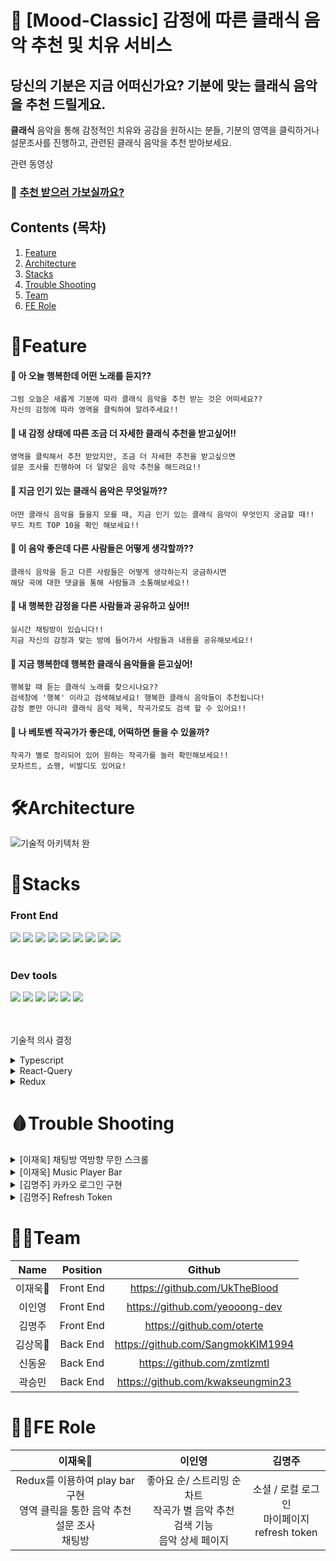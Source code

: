 # 🎹 [Mood-Classic] 감정에 따른 클래식 음악 추천 및 치유 서비스

## 당신의 기분은 지금 어떠신가요? 기분에 맞는 클래식 음악을 추천 드릴게요.
**클래식** 음악을 통해 감정적인 치유와 공감을 원하시는 분들, 기분의 영역을 클릭하거나 설문조사를 진행하고, 관련된 클래식 음악을 추천 받아보세요.

관련 동영상

### 🎻 [추천 받으러 가보실까요?](https://mood-classic.site/)


## Contents (목차)
1. [Feature](#Feature)
2. [Architecture](#Architecture)
3. [Stacks](#Stacks)
4. [Trouble Shooting](#Trouble-Shooting)
5. [Team](#Team)
6. [FE Role](#FE-Role)


# 🎹Feature 
#### 🎻 아 오늘 행복한데 어떤 노래를 듣지??
  ```
  그럼 오늘은 새롭게 기분에 따라 클래식 음악을 추천 받는 것은 어떠세요??
  자신의 감정에 따라 영역을 클릭하여 알려주세요!!
  ```
#### 🎸 내 감정 상태에 따른 조금 더 자세한 클래식 추천을 받고싶어!!
  ```
  영역을 클릭해서 추천 받았지만, 조금 더 자세한 추천을 받고싶으면
  설문 조사를 진행하여 더 알맞은 음악 추천을 해드려요!!
  ```
#### 🎼 지금 인기 있는 클래식 음악은 무엇일까??
  ```
  어떤 클래식 음악을 들을지 모를 때, 지금 인기 있는 클래식 음악이 무엇인지 궁금할 때!!
  무드 차트 TOP 10을 확인 해보세요!!
  ```
#### 🎺 이 음악 좋은데 다른 사람들은 어떻게 생각할까??
  ```
  클래식 음악을 듣고 다른 사람들은 어떻게 생각하는지 궁금하시면
  해당 곡에 대한 댓글을 통해 사람들과 소통해보세요!!
  ```
#### 🎷 내 행복한 감정을 다른 사람들과 공유하고 싶어!!
  ```
  실시간 채팅방이 있습니다!! 
  지금 자신의 감정과 맞는 방에 들어가서 사람들과 내용을 공유해보세요!!
  ```
#### 📯 지금 행복한데 행복한 클래식 음악들을 듣고싶어!
  ```
  행복할 때 듣는 클래식 노래를 찾으시나요?? 
  검색창에 '행복' 이라고 검색해보세요! 행복한 클래식 음악들이 추천됩니다!
  감정 뿐만 아니라 클래식 음악 제목, 작곡가로도 검색 할 수 있어요!!
  ```
#### 🥁 나 베토벤 작곡가가 좋은데, 어떡하면 들을 수 있을까?
  ```
  작곡가 별로 정리되어 있어 원하는 작곡가를 눌러 확인해보세요!!
  모차르트, 쇼팽, 비발디도 있어요!
  ```

# 🛠Architecture
![기술적 아키텍처 완](https://user-images.githubusercontent.com/103476685/232488401-21e8ec99-7748-460f-b92c-7357f0772e08.png)





# 🎩Stacks
### Front End

<div>
  <img src="https://img.shields.io/badge/TYPESCRIPT-3178C6?style=for-the-badge&logo=Typescript&logoColor=black"> 
  <img src="https://img.shields.io/badge/REACT-61DAFB?style=for-the-badge&logo=REACT&logoColor=black"> 
  <img src="https://img.shields.io/badge/REACT QUERY-FF4154?style=for-the-badge&logo=React Query&logoColor=white"> 
  <img src="https://img.shields.io/badge/styledComponents-DB7093?style=for-the-badge&logo=styledComponents&logoColor=white"> 
  <img src="https://img.shields.io/badge/CSS3-1572B6?style=for-the-badge&logo=CSS3&logoColor=white"> 
  <img src="https://img.shields.io/badge/AXIOS-5A29E4?style=for-the-badge&logo=AXIOS&logoColor=white"> 
  <img src="https://img.shields.io/badge/REACT ROUTER-CA4245?style=for-the-badge&logo=REACTROUTER&logoColor=white"> 
  <img src="https://img.shields.io/badge/redux-764ABC?style=for-the-badge&logo=#764ABC&logoColor=white"> 
  <img src="https://img.shields.io/badge/socket.io-3010101?style=for-the-badge&logo=socketdotio&logoColor=white"> 
</div>

<br />

### Dev tools
<div>
  <img src="https://img.shields.io/badge/Github-181717?style=for-the-badge&logo=GITHUB&logoColor=white"> 
  <img src="https://img.shields.io/badge/VISUAL STUDIO CODE-007ACC?style=for-the-badge&logo=VISUAL STUDIO CODE&logoColor=white"> 
  <img src="https://img.shields.io/badge/Git-F05032?style=for-the-badge&logo=Git&logoColor=white"> 
  <img src="https://img.shields.io/badge/Figma-F24E1E?style=for-the-badge&logo=FIGMA&logoColor=white"> 
  <img src="https://img.shields.io/badge/notion-000000?style=for-the-badge&logo=notion&logoColor=white"> 
  <img src="https://img.shields.io/badge/amazons 3-569A31?style=for-the-badge&logo=amazons3&logoColor=white"> 
</div>

<br />
<br />

기술적 의사 결정 
<details>
  <summary>Typescript</summary>
  <div markdown="2">
    <div>
      
      - 높은 수준의 코드 탐색과 디버깅으로 버그 예방
        → 코드의 목적을 명시하고 목적에 맞지 않는 타입의 변수나 함수들에서 에러를 발생시켜 버그를 사전에 제거
        → 코드 자동 완성이나 실행 전 피드백을 제공하여 작업과 동시에 디버깅이 가능하여 생산성을 높일 수 있음
  </div>
</details>
  
<details>
  <summary>React-Query</summary>
  <div markdown="2">
    <div>
      
      - API 호출에 필요한 로직을 구현하는 것이 더욱 간단
      - 데이터를 가져오는 데 필요한 로딩, 에러 및 캐싱 상태를 쉽게 관리
      - API 호출을 자동으로 캐시하고, 일시적으로 인터넷 연결이 끊겼을 때에도 캐시된 데이터를 제공
  </div>
</details>
<details>
  <summary>Redux</summary>
  <div markdown="2">
    <div>
      
      1. 요구사항
        - 음악 플레이어 바를 구현하는데 있어 전역적으로 상태를 관리할 수 있어야 함
      
      2. 선택지
        1안) Recoil을 사용하여 전역 상태를 관리
        2안) Redux를 사용하여 전역 상태 관리
      
      3. 의사 결정
        - 처음 잡은 전역으로 관리하려는 state가 적었지만, 추후에 플레이 리스트를 만들거나 
          자신이 듣고 싶은 음악을 추가하는 등 음악 플레이어 바의 확장성이 넓어지고 커질 수 있어 
          Redux를 사용하는 것으로 결정하게 됨
  </div>
</details>





# 🩸Trouble Shooting
<details>
  <summary>[이재욱] 채팅방 역방향 무한 스크롤</summary>
  <div markdown="2">
    <div>
      
       1. 채팅방에서 무한 스크롤 구현 시 스크롤이 맨 위로 고정되는 문제
        스크롤을 최상단으로 올렸을 때, 새로운 데이터들이 로딩이 되면서
        스크롤의 위치가 최상단에서 이전 스크롤 위치로 변경돼야 한다.
         → 즉, 데이터가 로딩이 되고 스크롤의 위치가 맨 위로 되어 있어,
        보여지는 데이터의 값들이 순서대로 보여지지 않는데,
        스크롤의 위치를 변경하여 순서대로 보이도록 해야 한다.
      
      2. 접근
        1) prevScroll을 state 값으로 만들고, 들어왔을 때, scrollRef.current.scrollHeight 값으로 지정해준다.
        2) target이 들어왔을 때, 바뀐 scrollRef.current.scrollHeight 에서 prevScroll을 뺀 것을 scrollTop으로 옮겨준다.
        3) prevScroll을 scrollRef.current.scrollHeight로 지정해준다.
           → 바로바로 적용이 될 줄 알았지만, prevScroll이 scrollRef.current.scrollHeight로 지정되었을 때, 
            채팅 방의 채팅 내역을 불러오기 전에 prevScroll이 지정되어 문제가 생겼다.
      
      3. 해결
        - prevScroll을 시간 차를 두어 prevScroll을 지정해주어 채팅방 내역이 들어왔을 때, 
        prevScroll을 지정할 수 있도록 setTimeout을 사용하여 해결
      
      4. 리팩토링
        1) prevScroll을 setTimeout으로 시간을 지정했을 때, 지정한 시간보다 이전 채팅 방 내역을 받는 시간이 긴 경우 
        prevScroll의 지정이 늦게 될 것 같다는 생각이 들어 다른 방법을 찾아보았음.
        2) prevScroll은 받아온 채팅 내역 즉, 설정해둔 state(beforeChatData)가 변경되었을 때, 
        prevScroll을 다시 set하는 로직으로 구현하였다.
        3) 이로 인해 만약 채팅 방의 이전 내역들을 불러오는데, 시간이 걸리더라도 prevScroll이 
        필요한 타이밍에 변경되도록 로직을 수정하였다. 

  </div>
</details>
<details>
  <summary>[이재욱] Music Player Bar</summary>
  <div markdown="2">
    <div>
      
      1. 많은 페이지에서 사용하는 Music Player Bar를 만들어야 하는 문제
        많은 페이지에서 music player를 사용할 수 있는 컴포넌트를 만들어야 했다.
        요구 사항:  페이지 이동을 해도 음악이 끊기지 않아야 함
      
      2. 선택 사항
        1) Audio-h5-player 라이브러리를 사용하여 player bar을 구현
        2) Music Player을 Custom하여 구현
      
        → 이미 구현해둔 streaming을 올리는 api에서 사용하는 onTimeUpdate 이벤트가 
          Audio-h5-player에서 사용할 수 없고, 내가 원하는 대로 css를 사용하여 표현하기 어려워 
          custom하여 사용하기로 결정
      3. 접근 및 구현
        1) music의 총 시간과 진행되고 있는 시간 
          - audio에서 제공하는 currentTime 과 duration을 사용하여 
            01 : 33 / 03 : 45 같은 음악의 시간을 계산하여 표시해주었음
            → duration과 currentTime은 사용자가 알기 쉽게 알려주는 것이 아닌 
              3분이면 180.43614 같이 소수점까지 나타내기 때문에 이를 해결하기 위해 
              calcurate라는 함수를 만들어 분과 초를 나누어 표현해주었다.
        2) prograss bar 구현
          - 음악이 진행되고 있는 재생 바를 구현해야 하는데, dealt라는 state를 만듦
          - 음악의 진행률울 %로 구하기 위해 currentTime을 duration으로 나누고 이를 100을 곱하였음
            → 위의 값을 string으로 변환하여 setDealt로 dealt에 넣어줌
              (dealt를 스타일 컴포넌트의 background-color로 prop를 내려 구현)
        3) 전역으로 관리하며 페이지 이동 시에도 끊기지 않도록 구현
          - 전역으로 관리 : redux를 통해 모든 컴포넌트에서 접근할 수 있도록 구현
          - 페이지 이동시 음악이 끊기지 않도록 구현
            : react-router-dom에서 제공하는 outlet 메서드를 통해 layout을 구상하여 해결
  </div>
</details>
<details>
  <summary>[김명주] 카카오 로그인 구현</summary>
  <div>
    <div markdown="2">
      1. 카카오 로그인 구현 시, 백엔드에서 보내는 토큰을 받아올 수 없는 문제
        - 백엔드에서 구현과 관련된 로직을 전부 처리하고, jwt 토큰을 발급받아 프론트엔드로 건네주고, 
          프론트엔드에서 그 토큰을 저장한다.
          → 프론트엔드에서는 카카오 로그인 버튼만 구현하고, 버튼 클릭 시 지정된 Redirect URI에서 
            POST 요청을 통해 토큰을 받고 저장해야한다.
      
      2. 접근
        백엔드에서 모든 로직을 처리하고 프론트엔드에 토큰을 넘겨준다.
        →  프론트엔드에서는 버튼만 구현하고 클릭 시 Redirect URI로 이동하게 하면 되었으나, 
          서로 도메인 주소가 다를 경우 백엔드에서 보내준 토큰을 프론트엔드에서는 
          접근할 방법이 없어서 이 방법으로는 구현 실패
      
      3. 해결 
        - 프론트엔드에서 백엔드에게 인가코드를 넘겨주고, 백엔드에서는 받은 인가코드를 가지고 로직을 처리하여 
          프론트엔드에게 토큰을 넘겨준다
          → 프론트엔드는 로그인 버튼 클릭 시 지정된 Redirect URI로 이동하게 만들고 백엔드에서도 
            프론트엔드에서 접근 가능한 Redirect URI를 설정한 뒤, 프론트엔드는 그곳에서 카카오쪽에서 
            보내준 인가 코드를 백엔드에게 보내주고 JWT 토큰을 성공적으로 받아올 수 있었다.
  </div>
</details>
  
<details>
  <summary>[김명주] Refresh Token</summary>
  <div>
    <div markdown="2">
      1. 액세스 토큰 만료 시, 요청을 보내면 토큰이 갱신되지않고 에러가 발생
        - 백엔드에서 지정한 에러 status가 나오면, 리프레시 토큰을 이용하여 액세스 토큰을 갱신하고 
        만료 시 실패한 요청을 다시 실행한다.
          → 프론트엔드는 특정 에러 status 일 경우 액세스 토큰을 갱신하고 요청을 다시 보내야 한다.
      
      2. 접근
        1) interceptor.request에 setTimeout을 추가해 액세스 토큰 만료 직전에 갱신 
          →  axios 요청 시마다 서버에 토큰 갱신 요청을 보내게 되고 이렇게 될 경우 서버에 부하가 많이 가게 된다. 
          정상적으로 처리된다 해도 setTimeout이 매 요청마다 실행되기 때문에 갱신이 제대로 되지 않는다.
        2) interceptor.response에 에러 발생시, 그 에러 status가 백엔드에서 지정한 오류 번호일 시 갱신 요청
          → axios 요청에 대한 응답으로 오류가 발생하고 그 오류 코드가 백엔드에서 지정한 419 에러일 시, 
          토큰이 만료되어 생긴거라고 판단하여 리프레시 토큰을 이용해 액세스 토큰을 갱신한다.
          → interceptor를 이용해 응답을 가로채서, 토큰을 갱신하는데 까지는 성공했으나, 실패한 요청을 다시 보내는것은 구현 실패
        3) 만료로 인해 실패한 요청을 저장하고, 토큰 갱신 후 저장된 실패한 요청을 다시 실행
          → 어떤 instance에서 실패한 요청인지를 지정해주지 않아서 생긴 문제
          → interceptor 안에서 실패한 요청을 저장하고, 토큰을 갱신한 뒤에 저장한 요청을 다시 실행하여 리턴
      
      3. 보완
        로그인을 하지 않은 사람도 이용할 수 있는 기능을 로그인 된 사람이 이용할 경우에 토큰이 만료되면 에러가 발생하는 문제
          → instance를 추가로 하나 더 생성하여 대응
  </div>
</details>



# 👨‍💻Team

| Name | Position | Github |
|:-:|:-:|:-:|
| 이재욱👑 | Front End | https://github.com/UkTheBlood |
| 이인영 | Front End | https://github.com/yeooong-dev |
| 김명주 | Front End | https://github.com/oterte |
| 김상목👑 | Back End | https://github.com/SangmokKIM1994 |
| 신동윤 | Back End | https://github.com/zmtlzmtl |
| 곽승민 | Back End | https://github.com/kwakseungmin23 |


# 👩‍💻FE Role


| 이재욱👑 | 이인영 | 김명주 |
|:-:|:-:|:-:|
| Redux를 이용하여 play bar 구현<br/> 영역 클릭을 통한 음악 추천 <br/> 설문 조사 <br/> 채팅방 | 좋아요 순/ 스트리밍 순 차트 <br/> 작곡가 별 음악 추천 <br/> 검색 기능 <br/> 음악 상세 페이지 <br/> | 소셜 / 로컬 로그인 <br/> 마이페이지 <br/> refresh token |








